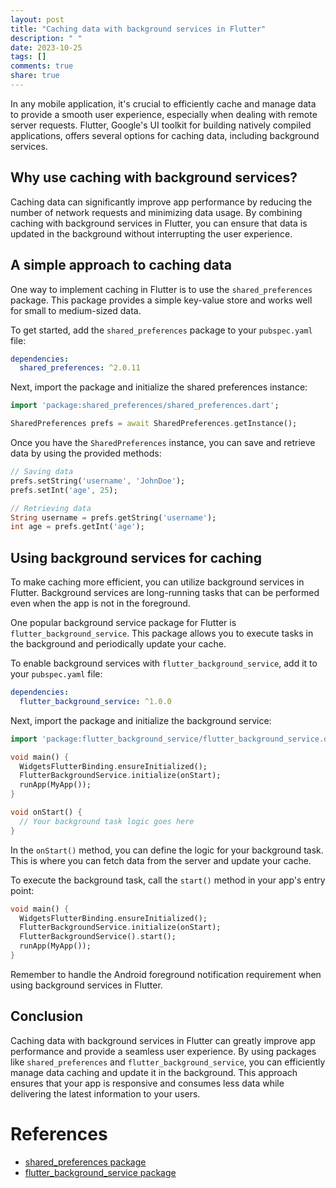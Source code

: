 ```yaml
---
layout: post
title: "Caching data with background services in Flutter"
description: " "
date: 2023-10-25
tags: []
comments: true
share: true
---
```


In any mobile application, it's crucial to efficiently cache and manage data to provide a smooth user experience, especially when dealing with remote server requests. Flutter, Google's UI toolkit for building natively compiled applications, offers several options for caching data, including background services.

## Why use caching with background services?

Caching data can significantly improve app performance by reducing the number of network requests and minimizing data usage. By combining caching with background services in Flutter, you can ensure that data is updated in the background without interrupting the user experience.

## A simple approach to caching data

One way to implement caching in Flutter is to use the `shared_preferences` package. This package provides a simple key-value store and works well for small to medium-sized data.

To get started, add the `shared_preferences` package to your `pubspec.yaml` file:

```yaml
dependencies:
  shared_preferences: ^2.0.11
```

Next, import the package and initialize the shared preferences instance:

```dart
import 'package:shared_preferences/shared_preferences.dart';

SharedPreferences prefs = await SharedPreferences.getInstance();
```

Once you have the `SharedPreferences` instance, you can save and retrieve data by using the provided methods:

```dart
// Saving data
prefs.setString('username', 'JohnDoe');
prefs.setInt('age', 25);

// Retrieving data
String username = prefs.getString('username');
int age = prefs.getInt('age');
```

## Using background services for caching

To make caching more efficient, you can utilize background services in Flutter. Background services are long-running tasks that can be performed even when the app is not in the foreground.

One popular background service package for Flutter is `flutter_background_service`. This package allows you to execute tasks in the background and periodically update your cache.

To enable background services with `flutter_background_service`, add it to your `pubspec.yaml` file:

```yaml
dependencies:
  flutter_background_service: ^1.0.0
```

Next, import the package and initialize the background service:

```dart
import 'package:flutter_background_service/flutter_background_service.dart';

void main() {
  WidgetsFlutterBinding.ensureInitialized();
  FlutterBackgroundService.initialize(onStart);
  runApp(MyApp());
}

void onStart() {
  // Your background task logic goes here
}
```

In the `onStart()` method, you can define the logic for your background task. This is where you can fetch data from the server and update your cache.

To execute the background task, call the `start()` method in your app's entry point:

```dart
void main() {
  WidgetsFlutterBinding.ensureInitialized();
  FlutterBackgroundService.initialize(onStart);
  FlutterBackgroundService().start();
  runApp(MyApp());
}
```

Remember to handle the Android foreground notification requirement when using background services in Flutter.

## Conclusion

Caching data with background services in Flutter can greatly improve app performance and provide a seamless user experience. By using packages like `shared_preferences` and `flutter_background_service`, you can efficiently manage data caching and update it in the background. This approach ensures that your app is responsive and consumes less data while delivering the latest information to your users.

# References
- [shared_preferences package](https://pub.dev/packages/shared_preferences)
- [flutter_background_service package](https://pub.dev/packages/flutter_background_service)